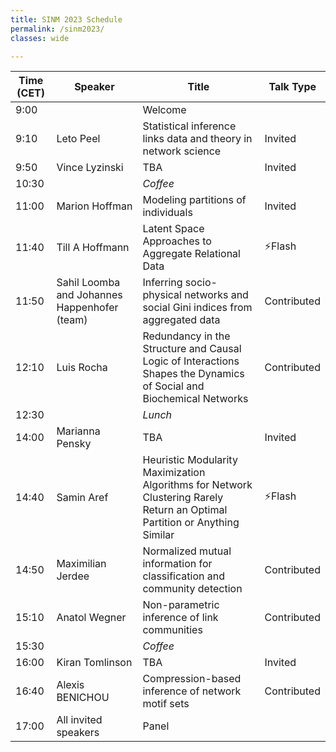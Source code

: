 ```yaml
---
title: SINM 2023 Schedule
permalink: /sinm2023/
classes: wide

---
```


| Time (CET) | Speaker | Title | Talk Type |
| ---------- | ----------- | ----------- | ----------- |
| 9:00 |  | Welcome |  |
| 9:10 | Leto Peel | Statistical inference links data and theory in network science | Invited |
| 9:50 | Vince Lyzinski | TBA | Invited |
| 10:30 | | *Coffee*  | |
| 11:00 | Marion Hoffman | Modeling partitions of individuals | Invited |
| 11:40 | Till A Hoffmann | Latent Space Approaches to Aggregate Relational Data | ⚡Flash |
| 11:50 | Sahil Loomba and Johannes Happenhofer (team) | Inferring socio-physical networks and social Gini indices from aggregated data | Contributed |
| 12:10 | Luis Rocha | Redundancy in the Structure and Causal Logic of Interactions Shapes the Dynamics of Social and Biochemical Networks | Contributed |
| 12:30 | | *Lunch*  | |
| 14:00 | Marianna Pensky | TBA | Invited |
| 14:40 | Samin Aref | Heuristic Modularity Maximization Algorithms for Network Clustering Rarely Return an Optimal Partition or Anything Similar | ⚡Flash |
| 14:50 | Maximilian Jerdee | Normalized mutual information for classification and community detection | Contributed |
| 15:10 | Anatol Wegner | Non-parametric inference of link communities | Contributed |
| 15:30 | | *Coffee*  | |
| 16:00 | Kiran Tomlinson | TBA | Invited |
| 16:40 | Alexis BENICHOU | Compression-based inference of network motif sets | Contributed |
| 17:00 | All invited speakers | Panel |  |
